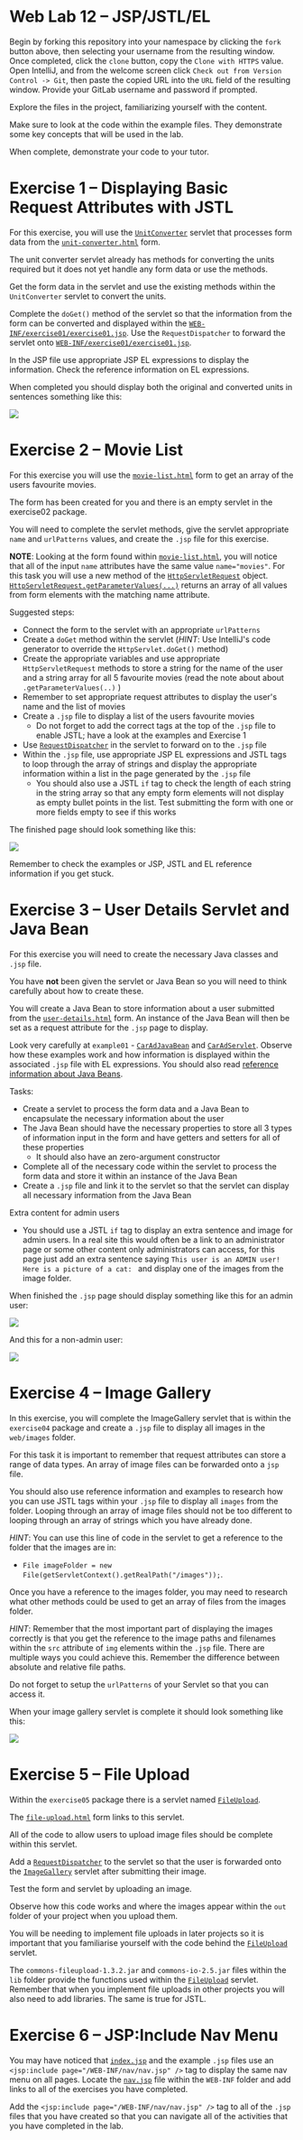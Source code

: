 Web Lab 12 &ndash; JSP/JSTL/EL
==========

Begin by forking this repository into your namespace by clicking the ```fork``` button above, then selecting your username from the resulting window. 
Once completed, click the ```clone``` button, copy the ```Clone with HTTPS``` value. Open IntelliJ, and from the welcome screen 
click ```Check out from Version Control -> Git```, then paste the copied URL into the ```URL``` field of the resulting window. 
Provide your GitLab username and password if prompted.

Explore the files in the project, familiarizing yourself with the content.

Make sure to look at the code within the example files. They demonstrate some key concepts that will be used in the lab.

When complete, demonstrate your code to your tutor.

Exercise 1 &ndash; Displaying Basic Request Attributes with JSTL
==========

For this exercise, you will use the [`UnitConverter`](./src/ictgradschool/web/exercise01/UnitConverter.java) servlet that processes form data from the [`unit-converter.html`](./web/unit-converter.html) form.

The unit converter servlet already has methods for converting the units required but it does not yet handle any form data or use the methods.

Get the form data in the servlet and use the existing methods within the `UnitConverter` servlet to convert the units. 

Complete the `doGet()` method of the servlet so that the information from the form can be converted and displayed within the [`WEB-INF/exercise01/exercise01.jsp`](./web/WEB-INF/exercise01/exercise01.jsp).
Use the `RequestDispatcher` to forward the servlet onto [`WEB-INF/exercise01/exercise01.jsp`](./web/WEB-INF/exercise01/exercise01.jsp). 

In the JSP file use appropriate JSP EL expressions to display the information. Check the reference information on EL expressions. 
 
When completed you should display both the original and converted units in sentences something like this:

![](spec/unit_converter.PNG)



Exercise 2 &ndash; Movie List
==========

For this exercise you will use the [`movie-list.html`](./web/movie-list.html) form to get an array of the users favourite movies.

The form has been created for you and there is an empty servlet in the exercise02 package.

You will need to complete the servlet methods, give the servlet appropriate `name` and `urlPatterns` values, and create the `.jsp` file for this exercise. 

__NOTE__: Looking at the form found within [`movie-list.html`](./web/movie-list.html), you will notice that all of the input `name` attributes have the same value `name="movies"`. For this task you will use a new method of the [`HttpServletRequest`](https://docs.oracle.com/javaee/6/api/javax/servlet/ServletRequest.html) object. [`HttpServletRequest.getParameterValues(...)`](https://docs.oracle.com/javaee/6/api/javax/servlet/ServletRequest.html#getParameterValues\(java.lang.String\)) returns an array of all values from form elements with the matching name attribute. 

Suggested steps:
+ Connect the form to the servlet with an appropriate `urlPatterns`
+ Create a `doGet` method within the servlet (_HINT_: Use IntelliJ's code generator to override the `HttpServlet.doGet()` method)
+ Create the appropriate variables and use appropriate `HttpServletRequest` methods to store a string for the name of the user and a string array for all 5 favourite movies (read the note about about `.getParameterValues(..)` )
+ Remember to set appropriate request attributes to display the user's name and the list of movies
+ Create a `.jsp` file to display a list of the users favourite movies 
    - Do not forget to add the correct tags at the top of the `.jsp` file to enable JSTL; have a look at the examples
    and Exercise 1
+ Use [`RequestDispatcher`](https://docs.oracle.com/javaee/6/api/javax/servlet/RequestDispatcher.html) in the servlet to forward on to the `.jsp` file 
+ Within the `.jsp` file, use appropriate JSP EL expressions and JSTL tags to loop through the array of strings and display the appropriate information within a list in the page generated by the `.jsp` file 
    - You should also use a JSTL `if` tag to check the length of each string in the string array so that any empty form elements will not display as empty bullet points in the list. Test submitting the form with one or more fields empty to see if this works

The finished page should look something like this:
 
![](spec/favourite_movies.PNG)

Remember to check the examples or JSP, JSTL and EL reference information if you get stuck. 

Exercise 3 &ndash; User Details Servlet and Java Bean
=======================

For this exercise you will need to create the necessary Java classes and `.jsp` file. 

You have __not__ been given the servlet or Java Bean so you will need to think carefully about how to create these. 

You will create a Java Bean to store information about a user submitted from the [`user-details.html`](./web/user-details.html) form. An instance of the Java Bean will then be set as a request attribute for the `.jsp` page to display. 

Look very carefully at `example01` - [`CarAdJavaBean`](./src/ictgradschool/web/labexamples/example01/CarAdJavaBean.java) and [`CarAdServlet`](./src/ictgradschool/web/labexamples/example01/CarAdServlet.java). Observe how these examples work and how information is displayed within the associated `.jsp` file with EL expressions. You should also read [reference information
about Java Beans](https://www.javatpoint.com/java-bean).

Tasks: 
+ Create a servlet to process the form data and a Java Bean to encapsulate the necessary information about the user
+ The Java Bean should have the necessary properties to store all 3 types of information input in the form and have getters and setters for all of these properties
    - It should also have an zero-argument constructor
+ Complete all of the necessary code within the servlet to process the form data and store it within an instance of the Java Bean 
+ Create a `.jsp` file and link it to the servlet so that the servlet can display all necessary information from the Java Bean

Extra content for admin users
+ You should use a JSTL `if` tag to display an extra sentence and image for admin users. In a real site this would often be a link to an administrator page or some other content only administrators can access, for this page just add an extra sentence saying `This user is an ADMIN user! Here is a picture of a cat: ` and display one of the images from the image folder.

When finished the `.jsp` page should display something like this for an admin user: 

![](spec/user_details.PNG)

And this for a non-admin user: 

![](spec/user_details_basic.PNG)

Exercise 4 &ndash; Image Gallery
========================

In this exercise, you will complete the ImageGallery servlet that is within the `exercise04` package and create a `.jsp` file to display all images in the `web/images` folder. 

For this task it is important to remember that request attributes can store a range of data types. An array of image files can be forwarded onto a `jsp` file.  

You should also use reference information and examples to research how you can use JSTL tags within your `.jsp` file to display all `images` from the folder. Looping through an array of image files should not be too different to looping through an array of strings which you have already done. 

_HINT_: You can use this line of code in the servlet to get a reference to the folder that the images are in:
  - `File imageFolder = new File(getServletContext().getRealPath("/images"));`.

Once you have a reference to the images folder, you may need to research what other 
methods could be used to get an array of files from the images folder. 


_HINT_: Remember that the most important part of displaying the images correctly is that you get the reference to the image paths and filenames within the `src` attribute of `img` elements within the `.jsp` file. There are multiple ways you could achieve this. Remember the difference between absolute and relative file paths. 

Do not forget to setup the `urlPatterns` of your Servlet so that you can access it.

When your image gallery servlet is complete it should look something like this:

![](spec/image_gallery.PNG)


Exercise 5 &ndash; File Upload
========================

Within the `exercise05` package there is a servlet named [`FileUpload`](./src/ictgradschool/web/exercise05/FileUpload.java). 

The [`file-upload.html`](./web/file-upload.html) form links to this servlet. 

All of the code to allow users to upload image files should be complete within this servlet.

Add a [`RequestDispatcher`](https://docs.oracle.com/javaee/6/api/javax/servlet/RequestDispatcher.html) to the servlet so that the user is forwarded onto the [`ImageGallery`](./src/ictgradschool/web/exercise04/ImageGallery.java) servlet after submitting their image. 

Test the form and servlet by uploading an image. 

Observe how this code works and where the images appear within the `out` folder of your project when you upload them. 

You will be needing to implement file uploads in later projects so it is important that you familiarise yourself with the code behind the [`FileUpload`](./src/ictgradschool/web/exercise05/FileUpload.java) servlet. 

The `commons-fileupload-1.3.2.jar` and `commons-io-2.5.jar` files within the `lib` folder provide the functions used within the [`FileUpload`](./src/ictgradschool/web/exercise05/FileUpload.java) servlet. Remember that when you implement file uploads in other projects you will also need to add libraries. The same is true for JSTL.  

Exercise 6 &ndash; JSP:Include Nav Menu
========================
    
You may have noticed that [`index.jsp`](./web/index.jsp) and the example `.jsp` files use an `<jsp:include page="/WEB-INF/nav/nav.jsp" />` tag to display the same nav menu on all pages. Locate the [`nav.jsp`](./web/WEB-INF/nav/nav.jsp) file within the `WEB-INF` folder and add links to all of the exercises you have completed. 

Add the `<jsp:include page="/WEB-INF/nav/nav.jsp" />` tag to all of the `.jsp` files that you have created so that you can navigate
all of the activities that you have completed in the lab. 




 

